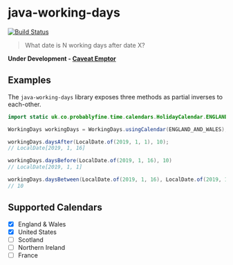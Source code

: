 # java-working-days

[![Build Status](https://travis-ci.org/mrwilson/java-working-days.svg?branch=master)](https://travis-ci.org/mrwilson/java-working-days)

> What date is N working days after date X?

**Under Development - [Caveat Emptor](https://en.wikipedia.org/wiki/Caveat_emptor)**

## Examples

The `java-working-days` library exposes three methods as partial inverses to each-other.

```java
import static uk.co.probablyfine.time.calendars.HolidayCalendar.ENGLAND_AND_WALES;

WorkingDays workingDays = WorkingDays.usingCalendar(ENGLAND_AND_WALES);

workingDays.daysAfter(LocalDate.of(2019, 1, 1), 10);
// LocalDate[2019, 1, 16]

workingDays.daysBefore(LocalDate.of(2019, 1, 16), 10)
// LocalDate[2019, 1, 1]

workingDays.daysBetween(LocalDate.of(2019, 1, 16), LocalDate.of(2019, 1, 1))
// 10
```

## Supported Calendars

- [x] England & Wales 
- [x] United States
- [ ] Scotland
- [ ] Northern Ireland
- [ ] France
